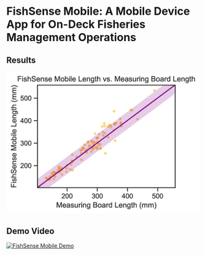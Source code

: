 
# FishSense Mobile: A Mobile Device App for On-Deck Fisheries Management Operations

## Results
![FishSense Mobile Length vs Measuring Board Length](plots/fsm_all_scatter.png)

## Demo Video
[![FishSense Mobile Demo](https://img.youtube.com/vi/SoDq8hiAras/0.jpg)](https://www.youtube.com/watch?v=SoDq8hiAras)
